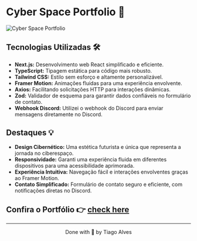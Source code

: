 # Cyber Space Portfolio 🚀

![Cyber Space Portfolio](https://github.com/TiagoCoder2022/personal-portfolio/assets/119512258/bca17ca3-a398-4f1d-a8cf-01727cc628e2)

## Tecnologias Utilizadas 🛠️
- **Next.js:** Desenvolvimento web React simplificado e eficiente.
- **TypeScript:** Tipagem estática para código mais robusto.
- **Tailwind CSS:** Estilo sem esforço e altamente personalizável.
- **Framer Motion:** Animações fluidas para uma experiência envolvente.
- **Axios:** Facilitando solicitações HTTP para interações dinâmicas.
- **Zod:** Validador de esquema para garantir dados confiáveis no formulário de contato.
- **Webhook Discord:** Utilizei o webhook do Discord para enviar mensagens diretamente no Discord.

## Destaques 💡
- **Design Cibernético:** Uma estética futurista e única que representa a jornada no ciberespaço.
- **Responsividade:** Garanti uma experiência fluida em diferentes dispositivos para uma acessibilidade aprimorada.
- **Experiência Intuitiva:** Navegação fácil e interações envolventes graças ao Framer Motion.
- **Contato Simplificado:** Formulário de contato seguro e eficiente, com notificações diretas no Discord.

## Confira o Portfólio 👉 [check here](https://personal-portfolio-henna-two.vercel.app/)

---

<p align="center">Done with 💙 by Tiago Alves</p>


